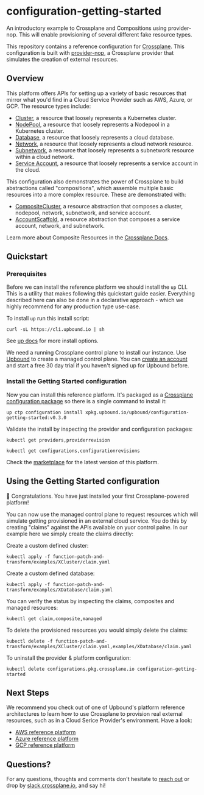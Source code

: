 # configuration-getting-started
An introductory example to Crossplane and Compositions using provider-nop. This will enable provisioning of several different fake resource types.

This repository contains a reference configuration for [Crossplane](https://crossplane.io). This configuration is built with [provider-nop](https://marketplace.upbound.io/providers/crossplane-contrib/provider-nop), a Crossplane provider that simulates the creation of external resources.


## Overview

This platform offers APIs for setting up a variety of basic resources that mirror what you'd find in a Cloud Service Provider such as AWS, Azure, or GCP. The resource types include:

* [Cluster](function-patch-and-transform/apis/primitives/XCluster/), a resource that loosely represents a Kubernetes cluster.
* [NodePool](function-patch-and-transform/apis/primitives/XNodePool/), a resource that loosely represents a Nodepool in a Kubernetes cluster.
* [Database](function-patch-and-transform/apis/primitives/XDatabase/), a resource that loosely represents a cloud database.
* [Network](function-patch-and-transform/apis/primitives/XNetwork/), a resource that loosely represents a cloud network resource.
* [Subnetwork](function-patch-and-transform/apis/primitives/XSubnetwork/), a resource that loosely represents a subnetwork resource within a cloud network.
* [Service Account](function-patch-and-transform/apis/primitives/XServiceAccount/), a resource that loosely represents a service account in the cloud.

This configuration also demonstrates the power of Crossplane to build abstractions called "compositions", which assemble multiple basic resources into a more complex resource. These are demonstrated with:

* [CompositeCluster](function-patch-and-transform/apis/composition-basics/XCompositeCluster/), a resource abstraction that composes a cluster, nodepool, network, subnetwork, and service account.
* [AccountScaffold](function-patch-and-transform/apis/composition-basics/XAccountScaffold/), a resource abstraction that composes a service account, network, and subnetwork.

Learn more about Composite Resources in the [Crossplane
Docs](https://docs.crossplane.io/latest/concepts/compositions/).

## Quickstart

### Prerequisites

Before we can install the reference platform we should install the `up` CLI.
This is a utility that makes following this quickstart guide easier. Everything
described here can also be done in a declarative approach - which we highly
recommend for any production type use-case.
<!-- TODO enhance this guide: Getting ready for Gitops -->

To install `up` run this install script:
```console
curl -sL https://cli.upbound.io | sh
```
See [up docs](https://docs.upbound.io/cli/) for more install options.

We need a running Crossplane control plane to install our instance. Use [Upbound](https://console.upbound.io) to create a managed control plane. You can [create an account](https://accounts.upbound.io/register) and start a free 30 day trial if you haven't signed up for Upbound before.

### Install the Getting Started configuration

Now you can install this reference platform. It's packaged as a [Crossplane
configuration package](https://docs.crossplane.io/latest/concepts/packages/)
so there is a single command to install it:

```console
up ctp configuration install xpkg.upbound.io/upbound/configuration-getting-started:v0.3.0
```

Validate the install by inspecting the provider and configuration packages:
```console
kubectl get providers,providerrevision

kubectl get configurations,configurationrevisions
```

Check the
[marketplace](https://marketplace.upbound.io/configurations/upbound/configuration-getting-started/)
for the latest version of this platform.

## Using the Getting Started configuration

🎉 Congratulations. You have just installed your first Crossplane-powered platform!

You can now use the managed control plane to request resources which will simulate getting provisioned in an external cloud service. You do this by creating "claims" against the APIs available on yuor control palne. In our example here we simply create the claims directly:

Create a custom defined cluster:
```console
kubectl apply -f function-patch-and-transform/examples/XCluster/claim.yaml
```

Create a custom defined database:
```console
kubectl apply -f function-patch-and-transform/examples/XDatabase/claim.yaml
```

You can verify the status by inspecting the claims, composites and managed
resources:

```console
kubectl get claim,composite,managed
```

To delete the provisioned resources you would simply delete the claims:

```console
kubectl delete -f function-patch-and-transform/examples/XCluster/claim.yaml,examples/XDatabase/claim.yaml
```

To uninstall the provider & platform configuration:

```console
kubectl delete configurations.pkg.crossplane.io configuration-getting-started
```

## Next Steps

We recommend you check out of one of Upbound's platform reference architectures to learn how to use Crossplane to provision real external resources, such as in a Cloud Serice Provider's environment. Have a look:

* [AWS reference platform](https://github.com/upbound/platform-ref-aws/)
* [Azure reference platform](https://github.com/upbound/platform-ref-azure/)
* [GCP reference platform](https://github.com/upbound/platform-ref-gcp/)

## Questions?

For any questions, thoughts and comments don't hesitate to [reach
out](https://www.upbound.io/contact) or drop by
[slack.crossplane.io](https://slack.crossplane.io), and say hi!